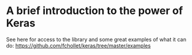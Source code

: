 # A brief introduction to the power of Keras

See here for access to the library and some great examples of what it can do: https://github.com/fchollet/keras/tree/master/examples
